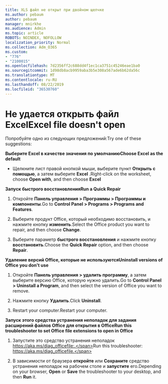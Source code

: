 ```yaml
---
title: XLS файл не открыт при двойном щелчке
ms.author: pebaum
author: pebaum
manager: mnirkhe
ms.audience: Admin
ms.topic: article
ROBOTS: NOINDEX, NOFOLLOW
localization_priority: Normal
ms.collection: Adm_O365
ms.custom:
- "776"
- "2100015"
ms.openlocfilehash: 7d2356ff2c688dd4f1ec1ca3751c45246eae1ba0
ms.sourcegitcommit: 1d98db8acb9959aba3b5e308a567ade6b62da56c
ms.translationtype: MT
ms.contentlocale: ru-RU
ms.lasthandoff: 08/22/2019
ms.locfileid: "36530760"
---
```

# <a name="excel-file-doesnt-open"></a><span data-ttu-id="9d52b-102">Не удается открыть файл Excel</span><span class="sxs-lookup"><span data-stu-id="9d52b-102">Excel file doesn't open</span></span>

<span data-ttu-id="9d52b-103">Попробуйте одно из следующих предложений:</span><span class="sxs-lookup"><span data-stu-id="9d52b-103">Try one of these suggestions:</span></span>

<span data-ttu-id="9d52b-104">**Выберите Excel в качестве значения по умолчанию**</span><span class="sxs-lookup"><span data-stu-id="9d52b-104">**Choose Excel as the default**</span></span>

* <span data-ttu-id="9d52b-105">Щелкните лист правой кнопкой мыши, выберите пункт **Открыть с помощью**, а затем выберите **Excel** .</span><span class="sxs-lookup"><span data-stu-id="9d52b-105">Right-click on the worksheet, choose **Open with**, and then choose **Excel**</span></span>

<span data-ttu-id="9d52b-106">**Запуск быстрого восстановления**</span><span class="sxs-lookup"><span data-stu-id="9d52b-106">**Run a Quick Repair**</span></span>

1. <span data-ttu-id="9d52b-107">Откройте **Панель управления > Программы > Программы и компоненты**.</span><span class="sxs-lookup"><span data-stu-id="9d52b-107">Go to **Control Panel > Programs > Programs and Features**.</span></span>

2. <span data-ttu-id="9d52b-108">Выберите продукт Office, который необходимо восстановить, и нажмите кнопку **изменить**.</span><span class="sxs-lookup"><span data-stu-id="9d52b-108">Select the Office product you want to repair, and then choose **Change**.</span></span>

3. <span data-ttu-id="9d52b-109">Выберите параметр **быстрого восстановления** и нажмите кнопку **восстановить**.</span><span class="sxs-lookup"><span data-stu-id="9d52b-109">Choose the **Quick Repair** option, and then choose **Repair**.</span></span>

<span data-ttu-id="9d52b-110">**Удаление версий Office, которые не используются**</span><span class="sxs-lookup"><span data-stu-id="9d52b-110">**Uninstall versions of Office you don't use**</span></span>

1. <span data-ttu-id="9d52b-111">Откройте **Панель управления > удалить программу**, а затем выберите версию Office, которую нужно удалить.</span><span class="sxs-lookup"><span data-stu-id="9d52b-111">Go to **Control Panel > Uninstall a Program**, and then select the version of Office you want to remove.</span></span>

2. <span data-ttu-id="9d52b-112">Нажмите кнопку **Удалить**.</span><span class="sxs-lookup"><span data-stu-id="9d52b-112">Click **Uninstall**.</span></span>

3. <span data-ttu-id="9d52b-113">Restart your computer.</span><span class="sxs-lookup"><span data-stu-id="9d52b-113">Restart your computer.</span></span>

<span data-ttu-id="9d52b-114">**Запуск этого средства устранения неполадок для задания расширений файлов Office для открытия в Office**</span><span class="sxs-lookup"><span data-stu-id="9d52b-114">**Run this troubleshooter to set Office file extensions to open in Office**</span></span>

1. <span data-ttu-id="9d52b-115">Запустите это средство устранения неполадок https://aka.ms/diag_officefile:.</span><span class="sxs-lookup"><span data-stu-id="9d52b-115">Run this troubleshooter: https://aka.ms/diag_officefile.</span></span>

2. <span data-ttu-id="9d52b-116">В зависимости от браузера **откройте** или **Сохраните** средство устранения неполадок на рабочем столе и **запустите** его.</span><span class="sxs-lookup"><span data-stu-id="9d52b-116">Depending on your browser, **Open** or **Save** the troubleshooter to your desktop, and then **Run** it.</span></span>
